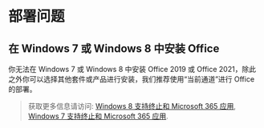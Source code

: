 # 部署问题

## 在 Windows 7 或 Windows 8 中安装 Office

你无法在 Windows 7 或 Windows 8 中安装 Office 2019 或 Office 2021，除此之外你可以选择其他套件或产品进行安装，我们推荐使用“当前通道”进行 Office 的部署。

> 获取更多信息请访问: [Windows 8 支持终止和 Microsoft 365 应用](https://docs.microsoft.com/zh-cn/deployoffice/endofsupport/windows-8-support), [Windows 7 支持终止和 Microsoft 365 应用](https://docs.microsoft.com/zh-cn/deployoffice/endofsupport/windows-7-support).
